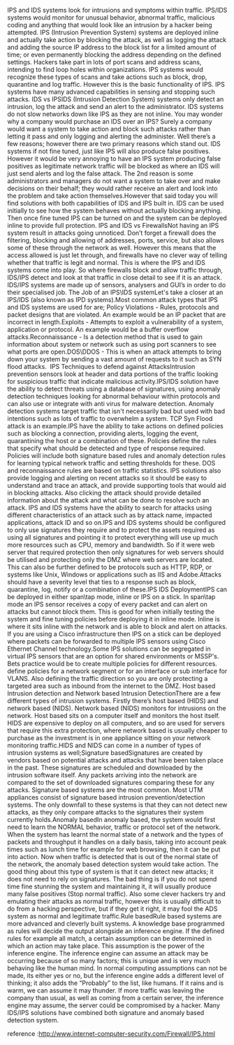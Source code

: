 IPS and IDS systems look for intrusions and symptoms within  traffic. IPS/IDS systems would monitor for unusual behavior, abnormal traffic,  malicious coding and anything that would look like an intrusion by a hacker  being attempted. IPS (Intrusion Prevention System) systems are deployed  inline and actually take action by blocking the attack, as well as logging the  attack and adding the source IP address to the block list for a limited amount  of time; or even permanently blocking the address depending on the defined settings. Hackers take  part in lots of port scans and address scans, intending to find loop holes  within organizations. IPS systems would recognize these types of scans and take actions such as block, drop, quarantine and log traffic. However this is the basic functionality of IPS. IPS systems have many  advanced capabilities in sensing and stopping such attacks. IDS vs IPSIDS (Intrusion Detection System) systems only detect an  intrusion, log the attack and send an alert to the administrator. IDS systems  do not slow networks down like IPS as they are not inline. You may wonder why a company would purchase an IDS over an  IPS? Surely a company would want a system to take action and block such  attacks rather than letting it pass and only logging and alerting the  administer. Well there’s a few reasons; however there are two primary reasons  which stand out. IDS systems if not fine tuned, just like IPS will also produce false  positives. However it would be very annoying to have an IPS system producing  false positives as legitimate network traffic will be blocked as where an IDS  will just send alerts and log the false attack. The 2nd reason is  some administrators and managers do not want a system to take over and make  decisions on their behalf; they would rather receive an alert and look into the  problem and take action themselves.However that said today you will find solutions with both capabilities of IDS and IPS built in. IDS can be used initially to see how the system behaves without actually blocking anything. Then once fine tuned IPS can be turned on and the system can be deployed inline to provide full protection. IPS and IDS vs FirewallsNot having an IPS system result in attacks going  unnoticed. Don’t forget a firewall does the filtering, blocking and allowing  of addresses, ports, service, but also allows some of these through the network  as well. However this means that the access allowed is just let through, and firewalls have no clever way of telling whether that traffic is legit and normal. This is  where the IPS and IDS systems come into play. So where firewalls block and allow traffic through,  IDS/IPS detect and look at that traffic in close detail to see if it is an attack. IDS/IPS systems are made up of sensors,  analysers and GUI’s in order to do their specialised job. The Job of an IPS\IDS systemLet's take a closer at an IPS/IDS (also known as IPD systems).Most common attack types that IPS and IDS systems are used for are; Policy Violations - Rules, protocols and packet designs that  are violated. An example would be an IP packet that are incorrect in length.Exploits - Attempts to exploit a vulnerability of a system, application  or protocol. An example would be a buffer overflow attacks.Reconnaissance - Is a detection method that is used to gain information about system or network  such as using port scanners to see what ports are open.DOS\DDOS - This is when an attack attempts to bring down your  system by sending a vast amount of requests to it such as SYN flood attacks.     IPS Techniques to defend against AttacksIntrusion prevention sensors look at header and data portions of the traffic  looking for suspicious traffic that indicate malicious activity.IPS/IDS solution have the ability to detect threats using a  database of signatures, using anomaly detection techniques looking for abnormal  behaviour within protocols and can also use or integrate with anti virus for malware  detection. Anomaly detection systems target traffic that isn't necessarily bad  but used with bad intentions such as lots of traffic to overwhelm a system. TCP  Syn Flood attack is an example.IPS have the ability to take actions on defined policies  such as blocking a connection, providing alerts, logging the event, quarantining  the host or a combination of these. Policies define the rules that specify what  should be detected and type of response required. Policies will include both  signature based rules and anomaly detection rules for learning typical network  traffic and setting thresholds for these. DOS and reconnaissance rules are  based on traffic statistics.    IPS solutions also provide logging and alerting on recent attacks  so it should be easy to understand and trace an attack, and provide supporting  tools that would aid in blocking attacks. Also clicking the attack should  provide detailed information about the attack and what can be done to resolve  such an attack. IPS and IDS systems have the ability to search for attacks using  different characteristics of an attack such as by attack name, impacted  applications, attack ID and so on.IPS and IDS systems should be configured to only use signatures they  require and to protect the assets required as using all signatures and pointing  it to protect everything will use up much more resources such as CPU, memory and bandwidth. So if it were web server that required protection then only signatures for web servers should be utilised and protecting only the DMZ where web servers are located. This can also be further defined to be protocols such as HTTP, RDP, or systems like  Unix, Windows or applications such as IIS and Adobe.Attacks should have a severity level that ties to a response  such as block, quarantine, log, notify or a combination of these.IPS IDS DeploymentIPS can be deployed in either span\tap mode,  inline or IPS on a stick. In span\tap mode an IPS sensor receives a copy of  every packet and can alert on attacks but cannot block them. This is good for  when initially testing the system and fine tuning policies before deploying it  in inline mode. Inline is where it sits inline with the network and is able to block  and alert on attacks. If you are using a Cisco infrastructure then IPS on a  stick can be deployed where packets can be forwarded to multiple IPS sensors  using Cisco Ethernet Channel technology.Some IPS solutions can be segregated in virtual IPS sensors  that are an option for shared environments or MSSP's. Bets practice would be to create multiple policies for  different resources. define policies for a network segment or for an interface  or sub interface for VLANS. Also defining the traffic direction so you are only  protecting a targeted area such as inbound from the internet to the DMZ. Host based Intrusion detection and Network based Intrusion DetectionThere are a few different types of intrusion systems.  Firstly there’s host based (HIDS) and network based (NIDS). Network based (NIDS)  monitors for intrusions on the network. Host based sits on a computer itself  and monitors the host itself. HIDS are expensive to deploy on all computers,  and so are used for servers that require this extra protection, where network  based is usually cheaper to purchase as the investment is in one appliance  sitting on your network monitoring traffic.HIDS and NIDS can come in a number of types of intrusion  systems as well;Signature basedSignatures are created by vendors based on potential attacks  and attacks that have been taken place in the past. These signatures are  scheduled and downloaded by the intrusion software itself. Any packets arriving  into the network are compared to the set of downloaded signatures comparing  these for any attacks. Signature based systems are the most common. Most UTM  appliances consist of signature based intrusion prevention/detection systems.  The only downfall to these systems is that they can not detect new attacks, as  they only compare attacks to the signatures their system currently holds.Anomaly basedIn anomaly based, the system would first need to learn the NORMAL  behavior, traffic or protocol set of the network. When the system has learnt  the normal state of a network and the types of packets and throughput it  handles on a daily basis, taking into account peak times such as lunch time for  example for web browsing, then it can be put into action. Now when traffic is  detected that is out of the normal state of the network, the anomaly based  detection system would take action. The good thing about this type of system is that it can  detect new attacks; it does not need to rely on signatures. The bad thing is if  you do not spend time fine stunning the system and maintaining it, it will  usually produce many false positives (Stop normal traffic). Also some clever  hackers try and emulating their attacks as normal traffic, however this is  usually difficult to do from a hacking perspective, but if they get it right,  it may fool the ADS system as normal and legitimate traffic.Rule basedRule based systems are more advanced and cleverly  built systems. A knowledge base programmed as rules will decide the output  alongside an inference engine. If the defined rules for example all match, a  certain assumption can be determined in which an action may take place. This  assumption is the power of the inference engine. The inference engine can  assume an attack may be occurring because of so many factors; this is unique  and is very much behaving like the human mind. In normal computing assumptions  can not be made, its either yes or no, but the inference engine adds a  different level of thinking; it also adds the “Probably” to the list, like  humans. If it rains and is warm, we can assume it may thunder. If more traffic  was leaving the company than usual, as well as coming from a certain server,  the inference engine may assume, the server could be compromised by a hacker.    Many IDS/IPS solutions have combined both signature and anomaly based detection system.

reference :http://www.internet-computer-security.com/Firewall/IPS.html
